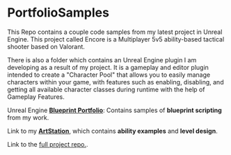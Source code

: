 # PortfolioSamples
This Repo contains a couple code samples from my latest project in Unreal Engine.
This project called Encore is a Multiplayer 5v5 ability-based tactical shooter based on Valorant.

There is also a folder which contains an Unreal Engine plugin I am developing as a result of my project. It is a gameplay and editor plugin intended to create a "Character Pool" that allows you to easily manage characters within your game, with features such as enabling, disabling, and getting all available character classes during runtime with the help of Gameplay Features.

Unreal Engine **[Blueprint Portfolio](https://blueprintue.com/profile/justinahelmer/)**: Contains samples of **blueprint scripting** from my work.

Link to my **[ArtStation](https://www.artstation.com/jrocks22)**, which contains **ability examples** and **level design**.

Link to the [full project repo.](https://github.com/JustinAHelmer/Encore).

